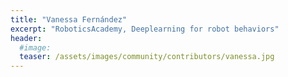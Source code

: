 ```yaml
---
title: "Vanessa Fernández"
excerpt: "RoboticsAcademy, Deeplearning for robot behaviors"
header:
  #image: 
  teaser: /assets/images/community/contributors/vanessa.jpg
---
```

